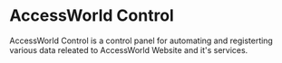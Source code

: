 # AccessWorld Control

AccessWorld Control is a control panel for automating and registerting various data releated to AccessWorld Website and it's services.
